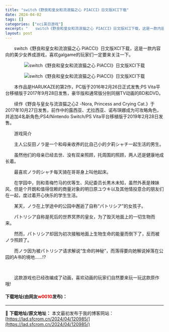 ```yaml
---
title: "switch《野良和皇女和流浪猫之心 PIACCI》日文版XCI下载"
date: 2024-04-02
tags: []
categories: ["xci英日游戏"]
excerpt: "　　switch《野良和皇女和流浪猫之心 PIACCI》日文版XCI下载，这是一款内容向的美少女养成游戏，喜欢galgame的玩家们一定要来关注一下。 　　本作品是HARUKAZE的第2作，PC版于2016年2月26日正式发售;PS Vita平台移植版于2017年9月28日发售，豪华版和通常版分别同&hellip;"
layout: post
---
```


 <p>　　switch《野良和皇女和流浪猫之心 PIACCI》日文版XCI下载，这是一款内容向的美少女养成游戏，喜欢galgame的玩家们一定要来关注一下。</p> <p align="center"><img align="" border="0" src="https://lad.sfcrom.cn/wp-content/uploads/2024/04/20240402_660bd8617ae1a.webp" alt="switch《野良和皇女和流浪猫之心 PIACCI》日文版XCI下载" /></p> <p align="center"><img align="" border="0" src="https://lad.sfcrom.cn/wp-content/uploads/2024/04/20240402_660bd861d226e.webp" alt="switch《野良和皇女和流浪猫之心 PIACCI》日文版XCI下载" /></p> <p>　　本作品是HARUKAZE的第2作，PC版于2016年2月26日正式发售;PS Vita平台移植版于2017年9月28日发售，豪华版和通常版分别同捆TV动画的BD和DVD。</p> <p>　　续作《野良与皇女与流浪猫之心2 -Nora, Princess and Crying Cat.》于2017年10月27日发售，前作中的露西亚、尤拉西亚、诺布琪娜成为可攻略角色，并追加4名新角色;PS4/Nintendo Switch/PS Vita平台移植版于2019年2月28日发售。</p> <p>　　游戏简介</p> <p>　　主人公反田ノラ是一个和母亲收养的比自己小的夕莉シャチ一起生活的男生。</p> <p>　　虽然他们的母亲已经去世、没有双亲照顾，托周围的照顾，两人还是健康地成长着。</p> <p>　　最喜欢ノラ的シャチ每天骑在哥哥身上叫他起床。</p> <p>　　在学园中，则和青梅竹马的优等生、风纪委员长黒木未知，虽然外表是辣妹风、但是个开朗和值得信赖的商量对象的明日原ユウキ以及其他情投意合的朋友们在一起，度过着开心快乐的学生生活。</p> <p>　　某天，ノラ在上学途中的公园中邂逅了自称&ldquo;パトリシア&rdquo;的女孩子。</p> <p>　　パトリシア自称是死后的世界冥界的皇女，为了毁灭地面上的一切生物而来。</p> <p>　　然而，パトリシア却因为初次接触地面上生物生命的能量而倒下了，反而被ノラ照顾了。</p> <p>　　而ノラ因为被パトリシア请求解说&ldquo;生命的神秘&rdquo;，而落得要向她解说掉落在公园的A书的境地&hellip;&hellip;!?</p> <p>&nbsp;</p> <p>　　这款游戏也已经改编成了动画，喜欢动画的玩家们自然要来玩一玩这款原作哦!</p> <p><h4>下载地址(由网友<font color="red">w0010</font>发布)：</h4></p> 

---
📖 **下载地址/原文地址：** 本文最初发布于我的博客网站：[https://lad.sfcrom.cn/2024/04/120985/](https://lad.sfcrom.cn/2024/04/120985/)
